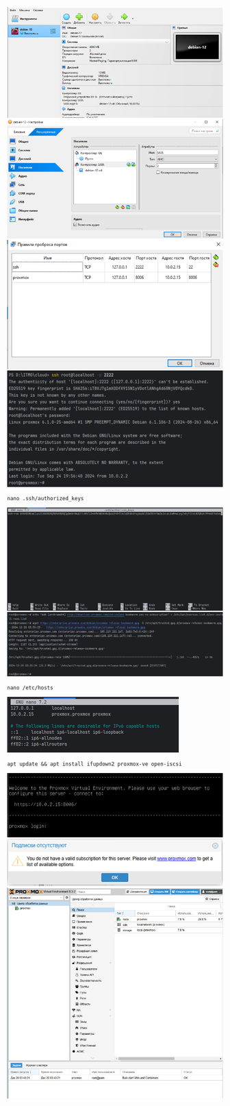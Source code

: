 ![img.png](img.png)
![img_1.png](img_1.png)
![img_2.png](img_2.png)
![img_3.png](img_3.png)

`nano .ssh/authorized_keys`

![img_4.png](img_4.png)
![img_5.png](img_5.png)

`nano /etc/hosts`

![img_6.png](img_6.png)

`apt update && apt install ifupdown2 proxmox-ve open-iscsi`

![img_7.png](img_7.png)
![img_8.png](img_8.png)
![img_9.png](img_9.png)
